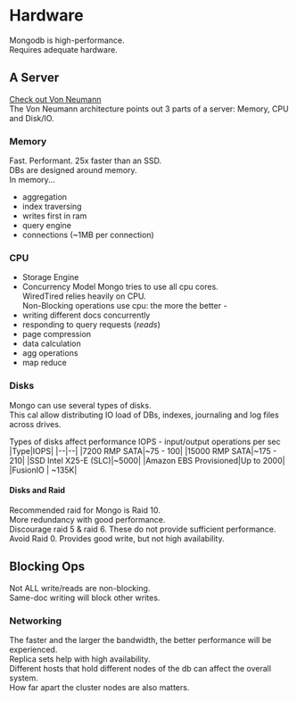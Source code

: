 # Hardware  
Mongodb is high-performance.  
Requires adequate hardware.  

## A Server
[Check out Von Neumann](https://en.wikipedia.org/wiki/John_von_Neumann)  
The Von Neumann architecture points out 3 parts of a server: Memory, CPU and Disk/IO.  

### Memory
Fast. Performant. 25x faster than an SSD.  
DBs are designed around memory.  
In memory...
- aggregation
- index traversing
- writes first in ram
- query engine
- connections (~1MB per connection)  

### CPU
- Storage Engine
- Concurrency Model
Mongo tries to use all cpu cores.  
WiredTired relies heavily on CPU.  
Non-Blocking operations use cpu: the more the better - 
- writing different docs concurrently
- responding to query requests (_reads_)
- page compression
- data calculation
- agg operations
- map reduce


### Disks
Mongo can use several types of disks.  
This cal allow distributing IO load of DBs, indexes, journaling and log files across drives.  

Types of disks affect performance
IOPS - input/output operations per sec  
|Type|IOPS|
|--|--|
|7200 RMP SATA|~75 - 100|
|15000 RMP SATA|~175 - 210|
|SSD Intel X25-E (SLC)|~5000|
|Amazon EBS Provisioned|Up to 2000|
|FusionIO | ~135K|

#### Disks and Raid
Recommended raid for Mongo is Raid 10.    
More redundancy with good performance.  
Discourage raid 5 & raid 6. These do not provide sufficient performance.    
Avoid Raid 0. Provides good write, but not high availability.    


## Blocking Ops
Not ALL write/reads are non-blocking.  
Same-doc writing will block other writes.  

### Networking  
The faster and the larger the bandwidth, the better performance will be experienced.  
Replica sets help with high availability.  
Different hosts that hold different nodes of the db can affect the overall system.  
How far apart the cluster nodes are also matters.  
